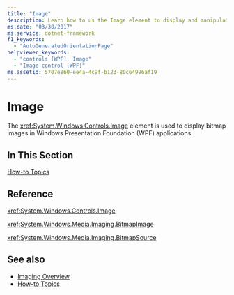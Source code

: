 ```yaml
---
title: "Image"
description: Learn how to us the Image element to display and manipulate bitmap images in a Windows Presentation Foundation (WPF) application.
ms.date: "03/30/2017"
ms.service: dotnet-framework
f1_keywords: 
  - "AutoGeneratedOrientationPage"
helpviewer_keywords: 
  - "controls [WPF], Image"
  - "Image control [WPF]"
ms.assetid: 5707e860-ee4a-4c9f-b123-80c64996af19
---
```

# Image

The <xref:System.Windows.Controls.Image> element is used to display bitmap images in Windows Presentation Foundation (WPF) applications.

## In This Section

[How-to Topics](image-how-to-topics.md)

## Reference

<xref:System.Windows.Controls.Image>

<xref:System.Windows.Media.Imaging.BitmapImage>

<xref:System.Windows.Media.Imaging.BitmapSource>

## See also

- [Imaging Overview](../graphics-multimedia/imaging-overview.md)
- [How-to Topics](../graphics-multimedia/imaging-how-to-topics.md)
